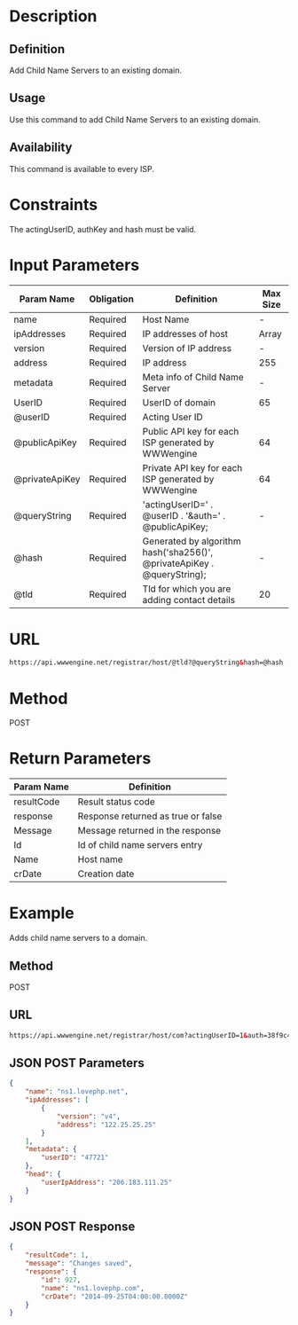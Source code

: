 Description
=============

Definition
------------
Add Child Name Servers to an existing domain.

Usage
------------
Use this command to add Child Name Servers to an existing domain.

Availability
-------------
This command is available to every ISP.

Constraints
=============

The actingUserID, authKey and hash must be valid.

Input Parameters
=================
| Param Name | Obligation | Definition | Max Size |
| ------------- | ------------- | ------------- | ------------- |
| name | Required | Host Name | - |
| ipAddresses | Required | IP addresses of host | Array |
| version | Required | Version of IP address | - |
| address | Required | IP address | 255 |
| metadata | Required | Meta info of Child Name Server | - |
| UserID | Required | UserID of domain | 65 |
| @userID | Required | Acting User ID |  |
| @publicApiKey | Required | Public API key for each ISP generated by WWWengine | 64 |
| @privateApiKey | Required | Private API key for each ISP generated by WWWengine | 64 |
| @queryString | Required | 'actingUserID=' . @userID . '&auth=' . @publicApiKey; | - |
| @hash | Required | Generated by algorithm hash('sha256()', @privateApiKey . @queryString); | - |
|	@tld	|	Required	|	Tld for which you are adding contact details	|	20	|

URL
===========
```html
https://api.wwwengine.net/registrar/host/@tld?@queryString&hash=@hash
```
Method
========
POST

Return Parameters
=================
| Param Name| Definition |
| ------------- | ------------- |
| resultCode | Result status code |
| response | Response returned as true or false |
| Message | Message returned in the response |
| Id | Id of child name servers entry |
| Name | Host name |
| crDate | Creation date |

Example
=========

Adds child name servers to a domain.

Method
----------

POST

URL
----------

````html
https://api.wwwengine.net/registrar/host/com?actingUserID=1&auth=38f9c45022de9ccd105545423b77e950af7dbc5eb31660d6bf1160431513f5ae&hash=1ca9b5502935824ea5674e3d8f69663e3dcd077fab85b3810aadcf2ae3fda5d7
````

JSON POST Parameters
---------------------

````json
{
    "name": "ns1.lovephp.net",
    "ipAddresses": [
        {
            "version": "v4",
            "address": "122.25.25.25"
        }
    ],
    "metadata": {
        "userID": "47721"
    },
    "head": {
        "userIpAddress": "206.183.111.25"
    }
}
````

JSON POST Response
--------------------

````json
{
    "resultCode": 1,
    "message": "Changes saved",
    "response": {
        "id": 927,
        "name": "ns1.lovephp.com",
        "crDate": "2014-09-25T04:00:00.0000Z"
    }
}
````
